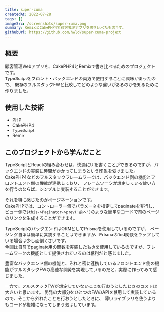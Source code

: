 ```yaml
---
title: super-cuma
createdAt: 2022-07-28
tags: []
imageSrc: /screenshots/super-cuma.png
summary: RemixとCakePHP4で顧客管理アプリを書き比べたものです。
githubUrl: https://github.com/hwld/super-cuma-project
---
```


## 概要

顧客管理Webアプリを、CakePHP4とRemixで書き比べるためのプロジェクトです。  
TypeScriptをフロント・バックエンドの両方で使用することに興味があったので、
既存のフルスタックFWと比較してどのような違いがあるのかを知るために作りました。

## 使用した技術

- PHP
- CakePHP4
- TypeScript
- Remix

## このプロジェクトから学んだこと

TypeScriptとReactの組み合わせは、快適にUIを書くことができるのですが、バックエンドの実装に時間がかかってしまうという印象を受けました。  
CakePHP4などのフルスタックフレームワークは、バックエンド側の機能とフロントエンド側の機能が連携しており、
フレームワークが想定している使い方を行うのならば、シンプルに実装することができます。  

それを特に感じたのがページネーションです。  
CakePHPでは、コントローラー側でパラメータを指定してpaginateを実行し、
ビュー側で`$this->Paginator->prev('前へ')`のような簡単なコードで前のページのリンクを生成することができます。  

TypeScriptのバックエンドはORMとしてPrismaを使用しているのですが、
ページング自体は簡単に実装することはできますが、Prismaのfind関数をラップしている場合は少し面倒くさいです。  
今回は自前でpaginate用の関数を実装したものを使用しているのですが、フレームワークの機能として提供されているのは便利だと感じました。  

豊富なバックエンド側の機能と、それと密に連携しているフロントエンド側の機能がフルスタックFWの高速な開発を実現しているのだと、実際に作ってみて感じました。

一方で、フルスタックFWが想定していないことを行おうとしたときのコストは大きいと思います。
開発の大部分をひとつのFWのAPIを使用して実装しているので、そこから外れたことを行おうとしたときに、
薄いライブラリを使うよりもコードが複雑になってしまう気はしています。  
